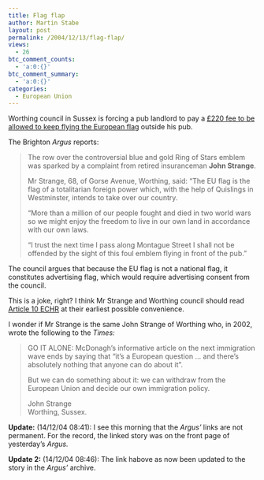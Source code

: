 ```yaml
---
title: Flag flap
author: Martin Stabe
layout: post
permalink: /2004/12/13/flag-flap/
views:
  - 26
btc_comment_counts:
  - 'a:0:{}'
btc_comment_summary:
  - 'a:0:{}'
categories:
  - European Union
---
```

Worthing council in Sussex is forcing a pub landlord to pay a [&pound;220 fee to be allowed to keep flying the European flag][1] outside his pub.

The Brighton *Argus* reports:

> The row over the controversial blue and gold Ring of Stars emblem was sparked by a complaint from retired insuranceman **John Strange**.
> 
> Mr Strange, 68, of Gorse Avenue, Worthing, said: &#8220;The EU flag is the flag of a totalitarian foreign power which, with the help of Quislings in Westminster, intends to take over our country.
> 
> &#8220;More than a million of our people fought and died in two world wars so we might enjoy the freedom to live in our own land in accordance with our own laws.
> 
> &#8220;I trust the next time I pass along Montague Street I shall not be offended by the sight of this foul emblem flying in front of the pub.&#8221;

The council argues that because the EU flag is not a national flag, it constitutes advertising flag, which would require advertising consent from the council.

This is a joke, right? I think Mr Strange and Worthing council should read [Article 10 ECHR][2] at their earliest possible convenience.

I wonder if Mr Strange is the same John Strange of Worthing who, in 2002, wrote the following to the *Times:*

> GO IT ALONE: McDonagh&#8217;s informative article on the next immigration wave ends by saying that &#8220;it&#8217;s a European question &#8230; and there&#8217;s absolutely nothing that anyone can do about it&#8221;.
> 
> But we can do something about it: we can withdraw from the European Union and decide our own immigration policy.
> 
> John Strange  
> Worthing, Sussex.

**Update:** (14/12/04 08:41): I see this morning that the *Argus&rsquo;* links are not permanent. For the record, the linked story was on the front page of yesterday&#8217;s *Argus.*

**Update 2:** (14/12/04 08:46): The link habove as now been updated to the story in the *Argus&rsquo;* archive.

 [1]: http://www.theargus.co.uk/the_argus/archive/2004/12/13/NEWS10ZM.html "The Argus - News - Pub landlord in EU flag row"
 [2]: http://www.hri.org/docs/ECHR50.html#C.Art10